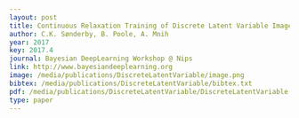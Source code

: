 ```yaml
--- 
layout: post
title: Continuous Relaxation Training of Discrete Latent Variable Image Models
author: C.K. Sønderby, B. Poole, A. Mnih
year: 2017
key: 2017.4
journal: Bayesian DeepLearning Workshop @ Nips
link: http://www.bayesiandeeplearning.org
image: /media/publications/DiscreteLatentVariable/image.png
bibtex: /media/publications/DiscreteLatentVariable/bibtex.txt
pdf: /media/publications/DiscreteLatentVariable/DiscreteLatentVariable.pdf
type: paper
---
```


